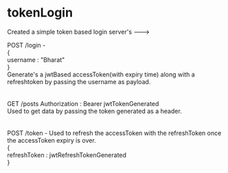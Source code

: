 # tokenLogin

Created a simple token based login server's ---> 

POST /login - <br />
{  <br />
 username : "Bharat"<br />
}
<br />
Generate's a jwtBased accessToken(with expiry time) along with a refreshtoken by passing the username as payload.
<br />
<br />
<br />
GET /posts
Authorization : Bearer jwtTokenGenerated
<br />
Used to get data by passing the token generated as a header.
<br />
<br />
<br />
POST /token - Used to refresh the accessToken with the refreshToken once the accessToken expiry is over.<br />
{<br />
  refreshToken : jwtRefreshTokenGenerated<br />
}
